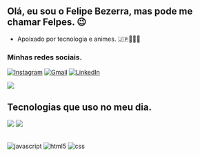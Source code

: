 ## Olá, eu sou o Felipe Bezerra, mas pode me chamar Felpes. 😉

- Apoixado por tecnologia e animes. 🇯🇵👨🏽‍💻

### Minhas redes sociais.

[![Instagram](https://img.shields.io/badge/-Instagram-%23E4405F?style=for-the-badge&logo=instagram&logoColor=white)](https://www.instagram.com/f_lipesousa/)
[![Gmail](https://img.shields.io/badge/Gmail-D14836?style=for-the-badge&logo=gmail&logoColor=white)](mailto:felipbsousa036@gmail.com)
[![LinkedIn](https://img.shields.io/badge/-LinkedIn-%230077B5?style=for-the-badge&logo=linkedin&logoColor=white)](https://linkedin.com/in/felipe-sousa-0453aa214)

![](https://github-readme-stats.vercel.app/api?username=fl1pe&show_icons=true&theme=tokyonight&include_all_commits=true&count_private=true)

## Tecnologias que uso no meu dia.
![](https://github-readme-stats.vercel.app/api/top-langs/?username=fl1pe&layout=compact&langs_count=7&theme=tokyonight)
![](https://media.discordapp.net/attachments/627481109084766209/943988282675581008/ezgif.com-gif-maker.gif)
<div style="display: inline_block"><br>
    <img align="center" alt="javascript" src="https://img.shields.io/badge/JavaScript-F7DF1E?style=for-the-badge&logo=javascript&logoColor=black">
    <img align="center" alt="html5" src="https://img.shields.io/badge/HTML5-E34F26?style=for-the-badge&logo=html5&logoColor=white">
    <img align="center" alt="css" src="https://img.shields.io/badge/CSS3-1572B6?style=for-the-badge&logo=css3&logoColor=white">
</div>
